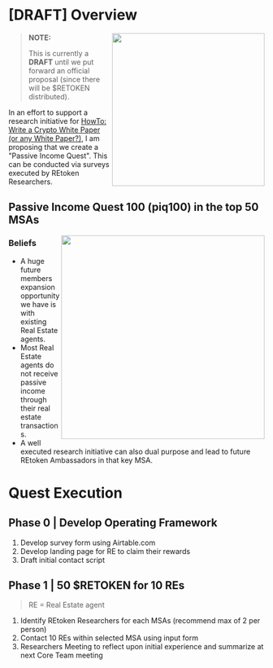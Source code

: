 # [DRAFT] Overview
<img src="https://intellectualpropertyplanet.files.wordpress.com/2015/10/draft-stamp.jpg" width=300 align=right>

> **NOTE:**
> 
> This is currently a **DRAFT** until we put forward an official proposal (since there will be $RETOKEN distributed).

In an effort to support a research initiative for [HowTo: Write a Crypto White Paper (or any White Paper?)](https://github.com/REtokenDAO/HowTo/blob/main/Write-a-White-Paper.md), I am proposing that we create a "Passive Income Quest".  This can be conducted via surveys executed by REtoken Researchers.

## Passive Income Quest 100 (piq100) in the top 50 MSAs
[<img src="https://pbs.twimg.com/media/FEJcd4xVgAI29ir.jpg" width=400 align=right>](https://twitter.com/yonks/status/1459834036835078148)

### Beliefs
* A huge future members expansion opportunity we have is with existing Real Estate agents.
* Most Real Estate agents do not receive passive income through their real estate transactions.
* A well executed research initiative can also dual purpose and lead to future REtoken Ambassadors in that key MSA.

# Quest Execution

## Phase 0 | Develop Operating Framework

1. Develop survey form using Airtable.com
2. Develop landing page for RE to claim their rewards
3. Draft initial contact script

## Phase 1 | 50 $RETOKEN for 10 REs

> RE = Real Estate agent

1. Identify REtoken Researchers for each MSAs (recommend max of 2 per person)
2. Contact 10 REs within selected MSA using input form
3. Researchers Meeting to reflect upon initial experience and summarize at next Core Team meeting
